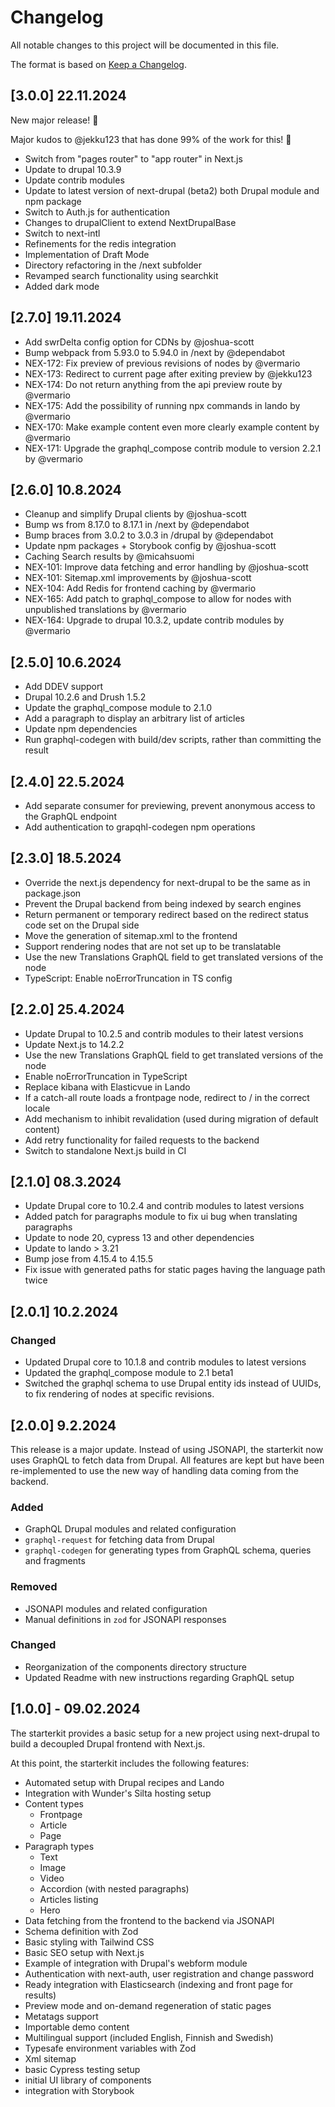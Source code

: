 # Changelog

All notable changes to this project will be documented in this file.

The format is based on [Keep a Changelog](http://keepachangelog.com/).

## [3.0.0] 22.11.2024

New major release! 🎉

Major kudos to @jekku123 that has done 99% of the work for this! 🥇

- Switch from "pages router" to "app router" in Next.js
- Update to drupal 10.3.9
- Update contrib modules
- Update to latest version of next-drupal (beta2) both Drupal module and npm package
- Switch to Auth.js for authentication
- Changes to drupalClient to extend NextDrupalBase
- Switch to next-intl
- Refinements for the redis integration
- Implementation of Draft Mode
- Directory refactoring in the /next subfolder
- Revamped search functionality using searchkit
- Added dark mode

## [2.7.0] 19.11.2024

- Add swrDelta config option for CDNs by @joshua-scott 
- Bump webpack from 5.93.0 to 5.94.0 in /next by @dependabot
- NEX-172: Fix preview of previous revisions of nodes by @vermario
- NEX-173: Redirect to current page after exiting preview by @jekku123
- NEX-174: Do not return anything from the api preview route by @vermario
- NEX-175: Add the possibility of running npx commands in lando by @vermario
- NEX-170: Make example content even more clearly example content by @vermario
- NEX-171: Upgrade the graphql_compose contrib module to version 2.2.1 by @vermario

## [2.6.0] 10.8.2024

- Cleanup and simplify Drupal clients by @joshua-scott
- Bump ws from 8.17.0 to 8.17.1 in /next by @dependabot 
- Bump braces from 3.0.2 to 3.0.3 in /drupal by @dependabot 
- Update npm packages + Storybook config by @joshua-scott
- Caching Search results by @micahsuomi
- NEX-101: Improve data fetching and error handling by @joshua-scott
- NEX-101: Sitemap.xml improvements by @joshua-scott
- NEX-104: Add Redis for frontend caching by @vermario
- NEX-165: Add patch to graphql_compose to allow for nodes with unpublished translations by @vermario
- NEX-164: Upgrade to drupal 10.3.2, update contrib modules by @vermario

## [2.5.0] 10.6.2024
 
- Add DDEV support
- Drupal 10.2.6 and Drush 1.5.2
- Update the graphql_compose module to 2.1.0
- Add a paragraph to display an arbitrary list of articles
- Update npm dependencies
- Run graphql-codegen with build/dev scripts, rather than committing the result

## [2.4.0] 22.5.2024

- Add separate consumer for previewing, prevent anonymous access to the GraphQL endpoint
- Add authentication to grapqhl-codegen npm operations

## [2.3.0] 18.5.2024

- Override the next.js dependency for next-drupal to be the same as in package.json
- Prevent the Drupal backend from being indexed by search engines
- Return permanent or temporary redirect based on the redirect status code set on the Drupal side
- Move the generation of sitemap.xml to the frontend
- Support rendering nodes that are not set up to be translatable
- Use the new Translations GraphQL field to get translated versions of the node
- TypeScript: Enable noErrorTruncation in TS config

## [2.2.0] 25.4.2024

- Update Drupal to 10.2.5 and contrib modules to their latest versions
- Update Next.js to 14.2.2
- Use the new Translations GraphQL field to get translated versions of the node
- Enable noErrorTruncation in TypeScript
- Replace kibana with Elasticvue in Lando
- If a catch-all route loads a frontpage node, redirect to / in the correct locale
- Add mechanism to inhibit revalidation (used during migration of default content)
- Add retry functionality for failed requests to the backend
- Switch to standalone Next.js build in CI

## [2.1.0] 08.3.2024

- Update Drupal core to 10.2.4 and contrib modules to latest versions
- Added patch for paragraphs module to fix ui bug when translating paragraphs
- Update to node 20, cypress 13 and other dependencies
- Update to lando > 3.21
- Bump jose from 4.15.4 to 4.15.5
- Fix issue with generated paths for static pages having the language path twice

## [2.0.1] 10.2.2024

### Changed

- Updated Drupal core to 10.1.8 and contrib modules to latest versions
- Updated the graphql_compose module to 2.1 beta1
- Switched the graphql schema to use Drupal entity ids instead of UUIDs, to fix rendering of nodes at specific revisions.

## [2.0.0] 9.2.2024

This release is a major update. Instead of using JSONAPI, the starterkit now uses GraphQL to fetch data from Drupal.
All features are kept but have been re-implemented to use the new way of handling data coming from the backend.

### Added

- GraphQL Drupal modules and related configuration
- `graphql-request` for fetching data from Drupal
- `graphql-codegen` for generating types from GraphQL schema, queries and fragments

### Removed

- JSONAPI modules and related configuration
- Manual definitions in `zod` for JSONAPI responses

### Changed

- Reorganization of the components directory structure
- Updated Readme with new instructions regarding GraphQL setup

## [1.0.0] - 09.02.2024

The starterkit provides a basic setup for a new project using next-drupal to build a decoupled Drupal frontend with Next.js.

At this point, the starterkit includes the following features:

- Automated setup with Drupal recipes and Lando
- Integration with Wunder's Silta hosting setup
- Content types
  - Frontpage
  - Article
  - Page
- Paragraph types
  - Text
  - Image
  - Video
  - Accordion (with nested paragraphs)
  - Articles listing
  - Hero
- Data fetching from the frontend to the backend via JSONAPI
- Schema definition with Zod
- Basic styling with Tailwind CSS
- Basic SEO setup with Next.js
- Example of integration with Drupal's webform module
- Authentication with next-auth, user registration and change password
- Ready integration with Elasticsearch (indexing and front page for results)
- Preview mode and on-demand regeneration of static pages
- Metatags support
- Importable demo content
- Multilingual support (included English, Finnish and Swedish)
- Typesafe environment variables with Zod
- Xml sitemap
- basic Cypress testing setup
- initial UI library of components
- integration with Storybook
